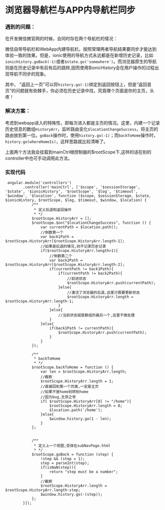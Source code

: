 浏览器导航栏与APP内导航栏同步
===============

###  遇到的问题：

在开发微信微官网的时候，会同时存在两个导航栏的情况：

微信自带导航栏和WebApp内建导航栏。按照常理两者导航结果要同步才能达到体验一致的效果。但是，ionic使用的导航方式永远都是在新增历史记录，比如`ionicHistory.goBack(-1)`或者`$state.go('somewhere')`。而浏览器原生的导航则是在历史记录中有前有后的跳转,因而使用$ionicHistory会在用户操作的过程出现导航不同步的现象。

其中， "返回上一页"可以将`history.go(-1)`绑定到返回按钮上，但是“返回首页”的问题就有些棘手，你必须在历史记录中找，究竟哪个页面是你的主页，头疼！

###  解决方案：

考虑到webapp进入的特殊性，即每次进入都是主页的情况。这里，内建一个记录历史信息的数组`HistoryArr`，监听路由变化`$locationChangeSuccess`，将主页的路由放到第一位。`goBack`操作时，使用`history.go(-1)`；而`backToHome`操作时，`history.go(whereHomeIs)`，这样思路就比较清晰了。

上面两个方法我会挂载到mainCtrl根控制器的$rootScope下,这样的话在别的controller中也可手动调用此方法。

### 实现代码


```
 angular.module('controllers')
        .controller('mainCtrl', ['$scope', '$sessionStorage', '$state', '$ionicHistory', '$rootScope', '$log', '$timeout', '$window', '$location', function ($scope, $sessionStorage, $state, $ionicHistory, $rootScope, $log, $timeout, $window, $location) {
            /**
             * 定义后退和返回操作
             * */
            $rootScope.HistoryArr = [];
            $rootScope.$on("$locationChangeSuccess", function () {
                var currentPath = $location.path();
                //倒数第一个
                var back1Path = $rootScope.HistoryArr[$rootScope.HistoryArr.length-1];
                //如果是后退的情况,则不记录历史记录
                if($rootScope.HistoryArr.length>1){
                    //倒数第二个
                    var back2Path = $rootScope.HistoryArr[$rootScope.HistoryArr.length-2];
                    if(currentPath != back1Path){
                        if(currentPath != back2Path){
                            //前进状态
                            $rootScope.HistoryArr.push(currentPath);
                        }else{
                            //激活了浏览器的后退,这里只需要更新状态
                            $rootScope.HistoryArr.length = $rootScope.HistoryArr.length-1;
                        }
                    }else{
                        //当前状态就是数组的最后一个,这里不做处理
                    }
                }else{
                    if(back1Path != currentPath){
                        $rootScope.HistoryArr.push(currentPath);
                    }
                }
            });

            /**
             * backToHome
             * */
            $rootScope.backToHome = function () {
                var len = $rootScope.HistoryArr.length;
                //截断
                $rootScope.HistoryArr.length = 1;
                //直接回到第一个页面,一定是主页
                //如果不是home则转到home
                //因为bug,无奈之举
                if( $rootScope.HistoryArr[0] != "/home"){
                    $rootScope.HistoryArr.length = 0;
                    $location.path('/home');
                }else{
                    $window.history.go(1 - len);
                }
            };


            /**
             * 定义上一个视图,受体在subNavPage.html
             * */
            $rootScope.goBack = function (step) {
                !step && (step = 1);
                step = parseInt(step);
                if(isNaN(step)){
                    return "step must be a number";
                }
                //截断
                $rootScope.HistoryArr.length = $rootScope.HistoryArr.length-step;
                $window.history.go(-(step));
            };
        }]);
```